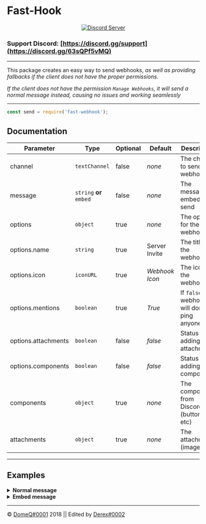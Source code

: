 

Fast-Hook
========

<div align="center">
    <p>
        <a href="https://discord.com/invite/Qjuy3AHAYy"><img src="https://discordapp.com/api/guilds/794655657433104425/embed.png" alt="Discord Server" /></a>
    </p>
</div> 

### Support Discord: [https://discord.gg/support](https://discord.gg/63sQPf5vMQ)

---

This package creates an easy way to send webhooks, *as well as providing fallbacks if the client does not have the proper permissions*.

*If the client does not have the permission `Manage Webhooks`, it will send a normal message instead, causing no issues and working seamlessly*

---

```js
const send = require('fast-webhook');
```

## Documentation
Parameter | Type                    | Optional | Default        | Description
--- |-------------------------|----------|----------------| ---
channel | `textChannel`           | false    | *none*         | The channel to send the webhook to
message | `string` **or** `embed` | false    | *none*         | The message or embed to send
options | `object`                | true     | *none*         | The options for the webhook
options.name | `string`                | true     | Server Invite  | The title of the webhook
options.icon | `iconURL`               | true     | *Webhook Icon* | The icon of the webhook
options.mentions | `boolean`               | true     | *True*         | If `false` webhook will don't ping anyone.
options.attachments | `boolean`               | false    | *false*        | Status of adding attachments
options.components | `boolean`               | false    | *false*         | Status of adding components
components | `object`                | true     | *none*         | The components from Discord (buttons etc)
attachments | `object`                | true     | *none*         | The attachments (image etc)
---

## Examples

<details>
  <summary><b>Normal message</b></summary>

  ![](https://i.imgur.com/rW8ciG1.png) 
```js
const send = require('fast-webhook');


send(message.channel, 'Current Settings...', {
    name: 'Settings',
    icon: 'https://i.imgur.com/X9eAmHm.png',
    mentions: false,
    attachments: false,
    components: false
})
```
</details>

<details>
  <summary><b>Embed message</b></summary>

![](https://i.imgur.com/U4lItWR.png) 
```js
const Discord = require('discord.js');
const send = require('fast-webhook');

const embed = new Discord.MessageEmbed()
    .setColor("#77C2AE")
    .setTitle(`California`)
    .setDescription(`**By *Clayton James***`)
    .setFooter(`Just a normal embed!`);

send(message.channel, embed, {
    name: 'Now Playing',
    icon: 'https://i.imgur.com/44YTwve.png',
    mentions: false,
    attachments: false,
    components: false
})
```
</details>

---

© [DomeQ#0001](https://discord.gg/63sQPf5vMQ) 2018 || Edited by [Derex#0002](https://discord.gg/63sQPf5vMQ)